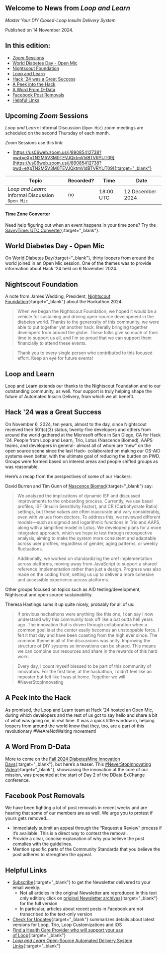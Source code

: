 ## Welcome to News from&nbsp;_<span translate="no">Loop and Learn</span>_

_Master Your DIY Closed-Loop Insulin Delivery System_

Published on 14 November 2024.

## In this edition:

* [*Zoom* Sessions](#upcoming-zoom-sessions)
* [World Diabetes Day - Open Mic](#world-diabetes-day---open-mic)
* [Nightscout Foundation](#nightscout-foundation)
* [Loop and Learn](#loop-and-learn)
* [Hack '24 was a Great Success](#hack-24-was-a-great-success)
* [A Peek into the Hack](#a-peek-into-the-hack)
* [A Word From D-Data](#a-word-from-d-data)
* [Facebook Post Removals](#facebook-post-removals)
* [Helpful Links](#helpful-links)

## Upcoming *Zoom* Sessions

_<span translate="no">Loop and Learn</span>_: Informal Discussion (`Open Mic`) zoom meetings are scheduled on the second Thursday of each month.

*Zoom* Sessions use this link:

* [https://us06web.zoom.us/j/89085412738?pwd=eXpTN2M5V3M0TEVJQktmVldBTVRYUT09](https://us06web.zoom.us/j/89085412738?pwd=eXpTN2M5V3M0TEVJQktmVldBTVRYUT09){:target="_blank"}

| Topic | Recorded? | Time | Date |
| - | - | - | - |
| _<span translate="no">Loop and Learn</span>_: Informal Discussion<br>`Open Mic` | no | 18:00 UTC | 12 December 2024 |

#### Time Zone Converter

Need help figuring out when an event happens in your time zone? Try the [SavvyTime: UTC Converter](https://savvytime.com/converter/utc){:target="_blank"}.

## World Diabetes Day - Open Mic

On [World Diabetes Day](https://worlddiabetesday.org/){:target="_blank"}, thirty loopers from around the world joined in an Open Mic session. One of the themes was to provide information about Hack '24 held on 6 November 2024.

## Nightscout Foundation

A note from James Wedding, President, [Nightscout Foundation](https://www.nightscoutfoundation.org/){:target="_blank"} about the Hackathon 2024:

> When we began the Nightscout Foundation, we hoped it would be a vehicle for sustaining and driving open-source development in the diabetes world. Thanks to the generosity of this community, we were able to put together yet another hack, literally bringing together developers from around the globe. These folks give so much of their time to support us all, and I'm so proud that we can support them financially to attend these events.

> Thank you to every single person who contributed to this focused effort. Keep an eye for future events!

## Loop and Learn

Loop and Learn extends our thanks to the Nightscout Foundation and to our outstanding community, as well. Your support is truly helping shape the future of Automated Insulin Delivery, from which we all benefit.

## Hack '24 was a Great Success

On November 6, 2024, ten years, almost to the day, since Nightscout received their 501(c)(3) status, twenty-five developers and others from around the world gathered at the Microsoft office in San Diego, CA for Hack ‘24. People from Loop and Learn, Trio, Lotus (Nascence Biomed), AAPS teams, and developers in general- almost all of whom are “new” on the open source scene since the last Hack- collaborated on making our OS-AID systems even better, with the ultimate goal of reducing the burden on PWD. Groups were formed based on interest areas and people shifted groups as was reasonable. 

Here’s a recap from the perspectives of some of our Hackers:

David Burren and Tim Gunn of [Nascence Biomed](https://www.nascencebiomed.com/){:target="_blank"} say:

> We analyzed the implications of dynamic ISF and discussed improvements to the onboarding process. Currently, we use basal profiles, ISF (Insulin Sensitivity Factor), and CR (Carbohydrate Ratio) settings, but these values are often inaccurate and vary considerably, even with values from doctors. To address this, we reviewed different models—such as sigmoid and logarithmic functions in Trio and AAPS, along with a simplified model in Lotus. We developed plans for a more integrated approach, which we hope to test through retrospective analysis, aiming to make the system more consistent and adaptable across user profiles, regardless of gender, aging patterns, or weekly fluctuations.

> Additionally, we worked on standardizing the oref implementation across platforms, moving away from JavaScript to support a shared reference implementation rather than just a design. Progress was also made on the coding front, setting us up to deliver a more cohesive and accessible experience across platforms.

Other groups focused on topics such as AID testing/development, Nightscout and open source sustainability.

Theresa Hastings sums it up quite nicely, probably for all of us:

> If previous hackathons were anything like this one, I can say I now understand why this community took off like a bat outta hell years ago. The innovation that is driven through collaboration when a common goal is at the center easily becomes an unstoppable force. I felt it that day and have been coasting from the high ever since. The common theme in all of the discussions was unity. Improving the structure of DIY systems so innovations can be shared. This means we can combine our resources and share in the rewards of this hard work.

> Every day, I count myself blessed to be part of this community of innovators. For the first time, at the hackathon, I didn’t feel like an imposter but felt like I was at home. Together we will #NeverStopInnovating

## A Peek into the Hack

As promised, the Loop and Learn team at Hack ‘24 hosted an Open Mic, during which developers and the rest of us got to say hello and share a bit of what was going on, in real time. It was a quick little window in, helping loopers from around the world know that they, too, are a part of this revolutionary #WeAreNotWaiting movement!

## A Word From D-Data

More to come on the [Fall 2024 DiabetesMine Innovation Days](https://ddataexchange.com/){:target="_blank"}, but here’s a teaser. This [#NeverStopInnovating Video](https://youtu.be/SbBmrz87QmM%20){:target="_blank"}, showcasing the innovation at the core of our mission, was presented at the start of Day 2 of the DData ExChange conference.

## Facebook Post Removals

We have been fighting a lot of post removals in recent weeks and are hearing that some of our members are as well. We urge you to protest if yours gets removed...

* Immediately submit an appeal through the “Request a Review” process if it’s available. This is a direct way to contest the removal.
* Provide a clear, concise explanation of why you believe the post complies with the guidelines.
* Mention specific parts of the Community Standards that you believe the post adheres to strengthen the appeal.

## Helpful Links

* [Subscribe](https://www.loopandlearn.org/newsletter-signup/){:target="_blank"} to get the Newsletter delivered to your email weekly.
    * Not all articles in the original Newsletter are reproduced in this text only edition; click on [original Newsletter archives](https://www.loopandlearn.org/loop-and-learn-newsletter/){:target="_blank"} for the full version
    * In particular, articles about recent posts in Facebook are not transcribed to the text-only version
* [Check for Updates](https://www.loopandlearn.org/version-updates/){:target="_blank"} summarizes details about latest versions for Loop, Trio, Loop Customizations and iOS
* [Find a Health Care Provider who will support your use of&nbsp;<span translate="no">Loop</span>](https://www.loopandlearn.org/hcp-recommendations/){:target="_blank"}
* [_<span translate="no">Loop and Learn</span>_&nbsp;Open-Source Automated Delivery System Links](https://www.loopandlearn.org/resources/#os-aid){:target="_blank"}
